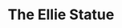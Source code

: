 ---
pid: rs285
title: The Ellie Statue
location_transcription: Logan Square
coordinates: "[-75.170835825835, 39.957928384893]"
zipcode: '19146'
gen_neighborhood: South Philadelphia
neighborhood: Graduate Hospital,Naval Square,Southwest Center City
outside_phl: 
age: '9'
age_range: 6-13
instagram: 
image_file_name: rs_285.jpg
proposal_transcription: A statue with a metal tree and Ellie should be in it. The
  name ELLIE GEHL should be carved on the tree.
topic: Pop Culture
topic_summary: '0'
type: Sculpture Statue
keywords_other: 
credit: Mazie
image_labels: 
twitter: 
facebook: 
permalink: "/monuments/rs285/"
layout: item-page
---
